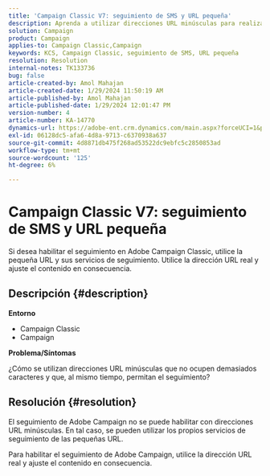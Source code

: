 ```yaml
---
title: 'Campaign Classic V7: seguimiento de SMS y URL pequeña'
description: Aprenda a utilizar direcciones URL minúsculas para realizar seguimientos en Adobe Campaign Classic v7.
solution: Campaign
product: Campaign
applies-to: Campaign Classic,Campaign
keywords: KCS, Campaign Classic, seguimiento de SMS, URL pequeña
resolution: Resolution
internal-notes: TK133736
bug: false
article-created-by: Amol Mahajan
article-created-date: 1/29/2024 11:50:19 AM
article-published-by: Amol Mahajan
article-published-date: 1/29/2024 12:01:47 PM
version-number: 4
article-number: KA-14770
dynamics-url: https://adobe-ent.crm.dynamics.com/main.aspx?forceUCI=1&pagetype=entityrecord&etn=knowledgearticle&id=6851d290-9cbe-ee11-9079-6045bd0061cb
exl-id: 06128dc5-afa6-4d8a-9713-c6370938a637
source-git-commit: 4d8871db475f268ad53522dc9ebfc5c2850853ad
workflow-type: tm+mt
source-wordcount: '125'
ht-degree: 6%

---
```


# Campaign Classic V7: seguimiento de SMS y URL pequeña


Si desea habilitar el seguimiento en Adobe Campaign Classic, utilice la pequeña URL y sus servicios de seguimiento. Utilice la dirección URL real y ajuste el contenido en consecuencia.

## Descripción {#description}


<b>Entorno</b>

- Campaign Classic
- Campaign




<b>Problema/Síntomas</b>

¿Cómo se utilizan direcciones URL minúsculas que no ocupen demasiados caracteres y que, al mismo tiempo, permitan el seguimiento?


## Resolución {#resolution}


El seguimiento de Adobe Campaign no se puede habilitar con direcciones URL minúsculas. En tal caso, se pueden utilizar los propios servicios de seguimiento de las pequeñas URL.

Para habilitar el seguimiento de Adobe Campaign, utilice la dirección URL real y ajuste el contenido en consecuencia.
